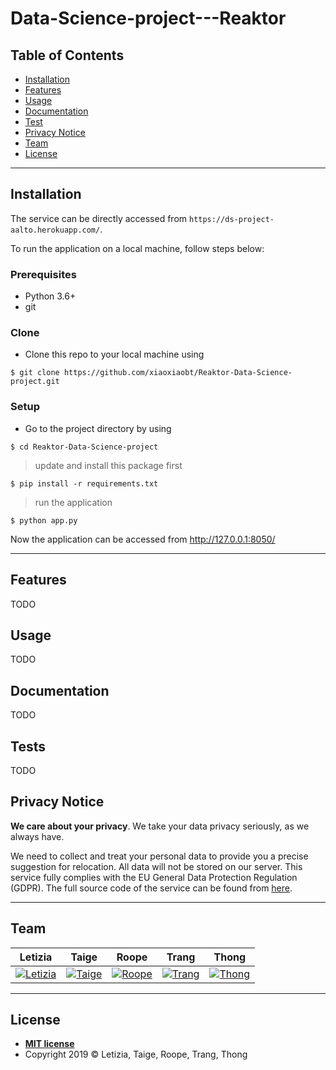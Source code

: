 # Data-Science-project---Reaktor
## Table of Contents

- [Installation](#installation)
- [Features](#features)
- [Usage](#usage)
- [Documentation](#documentation)
- [Test](#tests)
- [Privacy Notice](#privacy)
- [Team](#team)
- [License](#license)

---

## Installation
The service can be directly accessed from `https://ds-project-aalto.herokuapp.com/`.

To run the application on a local machine, follow steps below:
### Prerequisites
- Python 3.6+
- git

### Clone

- Clone this repo to your local machine using 
```shell
$ git clone https://github.com/xiaoxiaobt/Reaktor-Data-Science-project.git
```

### Setup

- Go to the project directory by using
```shell
$ cd Reaktor-Data-Science-project
```

> update and install this package first

```shell
$ pip install -r requirements.txt
```

> run the application 

```shell
$ python app.py
```
Now the application can be accessed from http://127.0.0.1:8050/

---

## Features
TODO
## Usage
TODO
## Documentation
TODO
## Tests
TODO
## Privacy Notice

**We care about your privacy**. We take your data privacy seriously, as we always have.

We need to collect and treat your personal data to provide you a precise suggestion for relocation. All data will not be stored on our server.
This service fully complies with the EU General Data Protection Regulation (GDPR). 
The full source code of the service can be found from [here](https://github.com/xiaoxiaobt/Reaktor-Data-Science-project).


---

## Team

| <a>**Letizia**</a> | <a>**Taige**</a> | <a>**Roope**</a> | <a>**Trang**</a> | <a>**Thong**</a> | 
| :---: |:---:| :---:| :---:| :---:| 
| [![Letizia](https://avatars1.githubusercontent.com/u/45148109?s=200&v=4)](https://github.com/letiziaia)    | [![Taige](https://avatars2.githubusercontent.com/u/16875716?s=400&v=4)](https://github.com/xiaoxiaobt) | [![Roope](https://avatars2.githubusercontent.com/u/43811718?s=200&v=4)](https://github.com/rooperuu)  |[![Trang](https://avatars3.githubusercontent.com/u/55182434?s=200&v=4)](https://github.com/trangmng) | [![Thong](https://avatars0.githubusercontent.com/u/32213097?s=200&v=4)](https://github.com/trananhthong)  |

---


## License
- **[MIT license](http://opensource.org/licenses/mit-license.php)**
- Copyright 2019 © Letizia, Taige, Roope, Trang, Thong